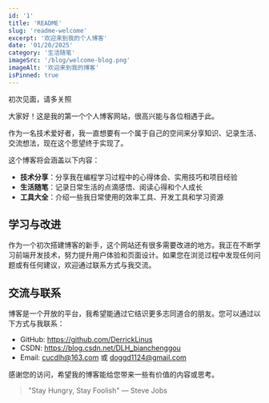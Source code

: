 ```yaml
---
id: '1'
title: 'README'
slug: 'readme-welcome'
excerpt: '欢迎来到我的个人博客'
date: '01/20/2025'
category: '生活随笔'
imageSrc: '/blog/welcome-blog.png'
imageAlt: '欢迎来到我的博客'
isPinned: true
---
```


初次见面，请多关照

大家好！这是我的第一个个人博客网站，很高兴能与各位相遇于此。  


作为一名技术爱好者，我一直想要有一个属于自己的空间来分享知识、记录生活、交流想法，现在这个愿望终于实现了。

这个博客将会涵盖以下内容：

- **技术分享**：分享我在编程学习过程中的心得体会、实用技巧和项目经验
- **生活随笔**：记录日常生活的点滴感悟、阅读心得和个人成长
- **工具大全**：介绍一些我日常使用的效率工具、开发工具和学习资源

## 学习与改进

作为一个初次搭建博客的新手，这个网站还有很多需要改进的地方。我正在不断学习前端开发技术，努力提升用户体验和页面设计。如果您在浏览过程中发现任何问题或有任何建议，欢迎通过联系方式与我交流。

## 交流与联系

博客是一个开放的平台，我希望能通过它结识更多志同道合的朋友。您可以通过以下方式与我联系：

- GitHub: https://github.com/DerrickLinus
- CSDN: https://blog.csdn.net/DLH_bianchenggou
- Email: cucdlh@163.com 或 doggd1124@gmail.com

感谢您的访问，希望我的博客能给您带来一些有价值的内容或思考。

> "Stay Hungry, Stay Foolish" — Steve Jobs 